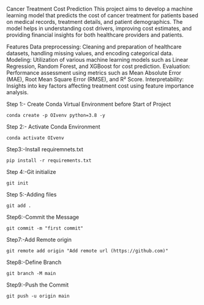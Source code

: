 Cancer Treatment Cost Prediction
This project aims to develop a machine learning model that predicts the cost of cancer treatment for patients based on medical records, treatment details, and patient demographics. The model helps in understanding cost drivers, improving cost estimates, and providing financial insights for both healthcare providers and patients.

Features
Data preprocessing: Cleaning and preparation of healthcare datasets, handling missing values, and encoding categorical data.
Modeling: Utilization of various machine learning models such as Linear Regression, Random Forest, and XGBoost for cost prediction.
Evaluation: Performance assessment using metrics such as Mean Absolute Error (MAE), Root Mean Square Error (RMSE), and R² Score.
Interpretability: Insights into key factors affecting treatment cost using feature importance analysis.






Step 1:- Create Conda Virtual Environment before Start of Project
```
conda create -p OIvenv python=3.8 -y

```
Step 2:- Activate Conda Environment
```
conda activate OIvenv

```
Step3:-Install requiremnets.txt
```
pip install -r requirements.txt

```
Step 4:-Git initialize
```
git init

```
Step 5:-Adding files
```
git add .

```
Step6:-Commit the Message
```
git commit -m "first commit"

```

Step7:-Add Remote origin 
```
git remote add origin "Add remote url (https://github.com)"

```
Step8:-Define Branch
```
git branch -M main

```
Step9:-Push the Commit
```
git push -u origin main

```

